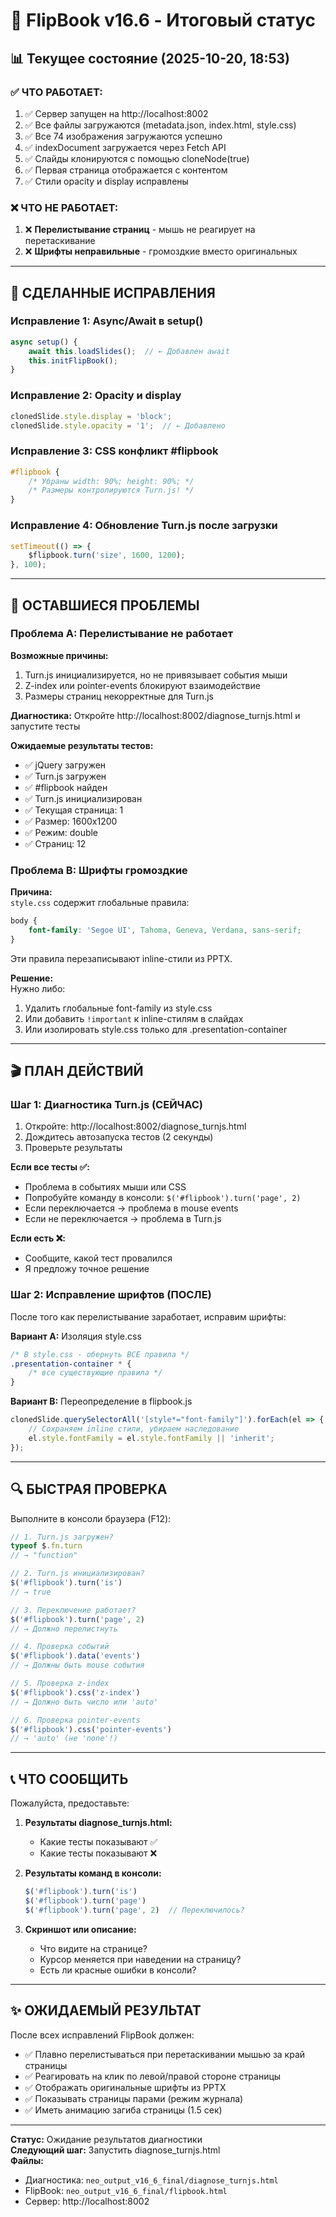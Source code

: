 # 🎯 FlipBook v16.6 - Итоговый статус

## 📊 Текущее состояние (2025-10-20, 18:53)

### ✅ ЧТО РАБОТАЕТ:
1. ✅ Сервер запущен на http://localhost:8002
2. ✅ Все файлы загружаются (metadata.json, index.html, style.css)
3. ✅ Все 74 изображения загружаются успешно
4. ✅ indexDocument загружается через Fetch API
5. ✅ Слайды клонируются с помощью cloneNode(true)
6. ✅ Первая страница отображается с контентом
7. ✅ Стили opacity и display исправлены

### ❌ ЧТО НЕ РАБОТАЕТ:
1. ❌ **Перелистывание страниц** - мышь не реагирует на перетаскивание
2. ❌ **Шрифты неправильные** - громоздкие вместо оригинальных

---

## 🔧 СДЕЛАННЫЕ ИСПРАВЛЕНИЯ

### Исправление 1: Async/Await в setup()
```javascript
async setup() {
    await this.loadSlides();  // ← Добавлен await
    this.initFlipBook();
}
```

### Исправление 2: Opacity и display
```javascript
clonedSlide.style.display = 'block';
clonedSlide.style.opacity = '1';  // ← Добавлено
```

### Исправление 3: CSS конфликт #flipbook
```css
#flipbook {
    /* Убраны width: 90%; height: 90%; */
    /* Размеры контролируются Turn.js! */
}
```

### Исправление 4: Обновление Turn.js после загрузки
```javascript
setTimeout(() => {
    $flipbook.turn('size', 1600, 1200);
}, 100);
```

---

## 🐛 ОСТАВШИЕСЯ ПРОБЛЕМЫ

### Проблема A: Перелистывание не работает

**Возможные причины:**
1. Turn.js инициализируется, но не привязывает события мыши
2. Z-index или pointer-events блокируют взаимодействие
3. Размеры страниц некорректные для Turn.js

**Диагностика:**
Откройте http://localhost:8002/diagnose_turnjs.html и запустите тесты

**Ожидаемые результаты тестов:**
- ✅ jQuery загружен
- ✅ Turn.js загружен
- ✅ #flipbook найден
- ✅ Turn.js инициализирован
- ✅ Текущая страница: 1
- ✅ Размер: 1600x1200
- ✅ Режим: double
- ✅ Страниц: 12

### Проблема B: Шрифты громоздкие

**Причина:**  
`style.css` содержит глобальные правила:
```css
body {
    font-family: 'Segoe UI', Tahoma, Geneva, Verdana, sans-serif;
}
```

Эти правила перезаписывают inline-стили из PPTX.

**Решение:**  
Нужно либо:
1. Удалить глобальные font-family из style.css
2. Или добавить `!important` к inline-стилям в слайдах
3. Или изолировать style.css только для .presentation-container

---

## 🎬 ПЛАН ДЕЙСТВИЙ

### Шаг 1: Диагностика Turn.js (СЕЙЧАС)

1. Откройте: http://localhost:8002/diagnose_turnjs.html
2. Дождитесь автозапуска тестов (2 секунды)
3. Проверьте результаты

**Если все тесты ✅:**
- Проблема в событиях мыши или CSS
- Попробуйте команду в консоли: `$('#flipbook').turn('page', 2)`
- Если переключается → проблема в mouse events
- Если не переключается → проблема в Turn.js

**Если есть ❌:**
- Сообщите, какой тест провалился
- Я предложу точное решение

### Шаг 2: Исправление шрифтов (ПОСЛЕ)

После того как перелистывание заработает, исправим шрифты:

**Вариант A:** Изоляция style.css
```css
/* В style.css - обернуть ВСЕ правила */
.presentation-container * {
    /* все существующие правила */
}
```

**Вариант B:** Переопределение в flipbook.js
```javascript
clonedSlide.querySelectorAll('[style*="font-family"]').forEach(el => {
    // Сохраняем inline стили, убираем наследование
    el.style.fontFamily = el.style.fontFamily || 'inherit';
});
```

---

## 🔍 БЫСТРАЯ ПРОВЕРКА

Выполните в консоли браузера (F12):

```javascript
// 1. Turn.js загружен?
typeof $.fn.turn
// → "function"

// 2. Turn.js инициализирован?
$('#flipbook').turn('is')
// → true

// 3. Переключение работает?
$('#flipbook').turn('page', 2)
// → Должно перелистнуть

// 4. Проверка событий
$('#flipbook').data('events')
// → Должны быть mouse события

// 5. Проверка z-index
$('#flipbook').css('z-index')
// → Должно быть число или 'auto'

// 6. Проверка pointer-events
$('#flipbook').css('pointer-events')
// → 'auto' (не 'none'!)
```

---

## 📞 ЧТО СООБЩИТЬ

Пожалуйста, предоставьте:

1. **Результаты diagnose_turnjs.html:**
   - Какие тесты показывают ✅
   - Какие тесты показывают ❌

2. **Результаты команд в консоли:**
   ```javascript
   $('#flipbook').turn('is')
   $('#flipbook').turn('page')
   $('#flipbook').turn('page', 2)  // Переключилось?
   ```

3. **Скриншот или описание:**
   - Что видите на странице?
   - Курсор меняется при наведении на страницу?
   - Есть ли красные ошибки в консоли?

---

## ✨ ОЖИДАЕМЫЙ РЕЗУЛЬТАТ

После всех исправлений FlipBook должен:
- ✅ Плавно перелистываться при перетаскивании мышью за край страницы
- ✅ Реагировать на клик по левой/правой стороне страницы
- ✅ Отображать оригинальные шрифты из PPTX
- ✅ Показывать страницы парами (режим журнала)
- ✅ Иметь анимацию загиба страницы (1.5 сек)

---

**Статус:** Ожидание результатов диагностики  
**Следующий шаг:** Запустить diagnose_turnjs.html  
**Файлы:**
- Диагностика: `neo_output_v16_6_final/diagnose_turnjs.html`  
- FlipBook: `neo_output_v16_6_final/flipbook.html`  
- Сервер: http://localhost:8002

